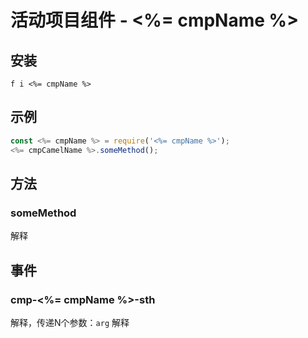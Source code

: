 活动项目组件 - <%= cmpName %>
===

安装
---

```
f i <%= cmpName %>
```

示例
---

```javascript
const <%= cmpName %> = require('<%= cmpName %>');
<%= cmpCamelName %>.someMethod();
```

方法
---

### someMethod

解释


事件
---

### cmp-<%= cmpName %>-sth

解释，传递N个参数：`arg` 解释

